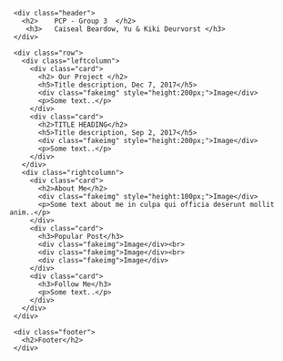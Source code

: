 <html lang="en">
  <head>
        <link rel="stylesheet" href="webPage.css">
  </head>

  <body>

     <div class="header">
       <h2>    PCP - Group 3  </h2>
        <h3>   Caiseal Beardow, Yu & Kiki Deurvorst </h3>
     </div>

     <div class="row">
       <div class="leftcolumn">
         <div class="card">
           <h2> Our Project </h2>
           <h5>Title description, Dec 7, 2017</h5>
           <div class="fakeimg" style="height:200px;">Image</div>
           <p>Some text..</p>
         </div>
         <div class="card">
           <h2>TITLE HEADING</h2>
           <h5>Title description, Sep 2, 2017</h5>
           <div class="fakeimg" style="height:200px;">Image</div>
           <p>Some text..</p>
         </div>
       </div>
       <div class="rightcolumn">
         <div class="card">
           <h2>About Me</h2>
           <div class="fakeimg" style="height:100px;">Image</div>
           <p>Some text about me in culpa qui officia deserunt mollit anim..</p>
         </div>
         <div class="card">
           <h3>Popular Post</h3>
           <div class="fakeimg">Image</div><br>
           <div class="fakeimg">Image</div><br>
           <div class="fakeimg">Image</div>
         </div>
         <div class="card">
           <h3>Follow Me</h3>
           <p>Some text..</p>
         </div>
       </div>
     </div>

     <div class="footer">
       <h2>Footer</h2>
     </div>

  </body>
</html>
